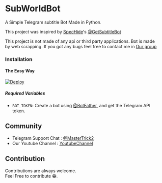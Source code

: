 # SubWorldBot

A Simple Telegram subtitle Bot Made in Python.

This project was inspired by [SpecHide](https://github.com/SpecHide)'s [@GetSubtitleBot](https://telegram.dog/GetSubtitleBot)


This project is not made of any api or third party applications. Bot is made by web scrapping. If you got any bugs feel free to contact me in [Our group](https://telegram.dog/KeralasBots)


### Installation

#### The Easy Way

[![Deploy](https://www.herokucdn.com/deploy/button.svg)](https://heroku.com/deploy?)

##### Required Variables

* `BOT_TOKEN`: Create a bot using [@BotFather](https://telegram.dog/BotFather), and get the Telegram API token.

## Community

- Telegram Support Chat : [@MasterTrick2](https://telegram.dog/MasterTrick2)
- Our Youtube Channel : [YoutubeChannel](https://youtube.com/mastertrick1)

## Contribution

Contributions are always welcome.<br/>
Feel Free to contribute 😁.
